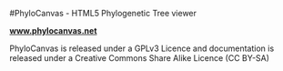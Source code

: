 #PhyloCanvas - HTML5 Phylogenetic Tree viewer

**www.phylocanvas.net**

PhyloCanvas is released under a GPLv3 Licence and documentation is released under a Creative Commons Share Alike Licence (CC BY-SA)
